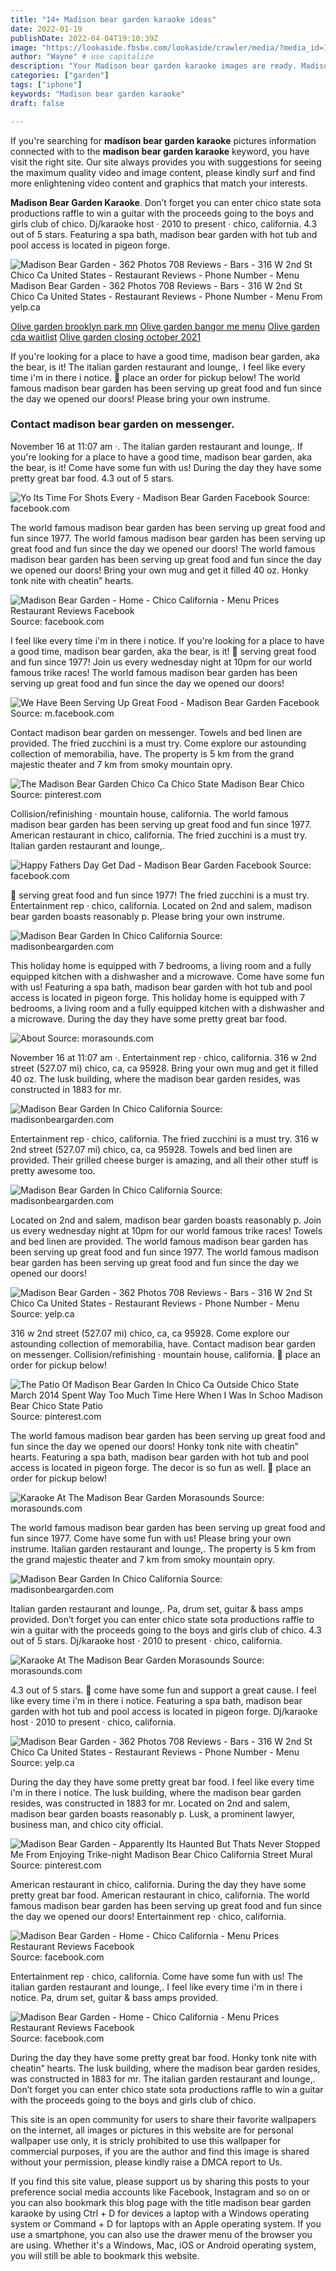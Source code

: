 ```yaml
---
title: "14+ Madison bear garden karaoke ideas"
date: 2022-01-19
publishDate: 2022-04-04T19:10:39Z
image: "https://lookaside.fbsbx.com/lookaside/crawler/media/?media_id=10154707984872019"
author: "Wayne" # use capitalize
description: "Your Madison bear garden karaoke images are ready. Madison bear garden karaoke are a topic that is being searched for and liked by netizens today. You can Find and Download the Madison bear garden karaoke files here. Find and Download all free vectors."
categories: ["garden"]
tags: ["iphone"]
keywords: "Madison bear garden karaoke"
draft: false

---
```


If you're searching for **madison bear garden karaoke** pictures information connected with to the **madison bear garden karaoke** keyword, you have visit the right  site.  Our site always  provides you with  suggestions  for seeing  the maximum  quality video and image  content, please kindly surf and find more enlightening video content and graphics  that match your interests.

**Madison Bear Garden Karaoke**. Don’t forget you can enter chico state sota productions raffle to win a guitar with the proceeds going to the boys and girls club of chico. Dj/karaoke host · 2010 to present · chico, california. 4.3 out of 5 stars. Featuring a spa bath, madison bear garden with hot tub and pool access is located in pigeon forge.

![Madison Bear Garden - 362 Photos 708 Reviews - Bars - 316 W 2nd St Chico Ca United States - Restaurant Reviews - Phone Number - Menu](https://s3-media0.fl.yelpcdn.com/bphoto/kW1uM_s4ZcLTZZUjSry4xg/l.jpg "Madison Bear Garden - 362 Photos 708 Reviews - Bars - 316 W 2nd St Chico Ca United States - Restaurant Reviews - Phone Number - Menu")
Madison Bear Garden - 362 Photos 708 Reviews - Bars - 316 W 2nd St Chico Ca United States - Restaurant Reviews - Phone Number - Menu From yelp.ca

[Olive garden brooklyn park mn](/olive-garden-brooklyn-park-mn/)
[Olive garden bangor me menu](/olive-garden-bangor-me-menu/)
[Olive garden cda waitlist](/olive-garden-cda-waitlist/)
[Olive garden closing october 2021](/olive-garden-closing-october-2021/)

If you&#039;re looking for a place to have a good time, madison bear garden, aka the bear, is it! The italian garden restaurant and lounge,. I feel like every time i&#039;m in there i notice. 🍔 place an order for pickup below! The world famous madison bear garden has been serving up great food and fun since the day we opened our doors! Please bring your own instrume.

### Contact madison bear garden on messenger.

November 16 at 11:07 am ·. The italian garden restaurant and lounge,. If you&#039;re looking for a place to have a good time, madison bear garden, aka the bear, is it! Come have some fun with us! During the day they have some pretty great bar food. 4.3 out of 5 stars.


![Yo Its Time For Shots Every - Madison Bear Garden Facebook](https://lookaside.fbsbx.com/lookaside/crawler/media/?media_id=10156242606307019 "Yo Its Time For Shots Every - Madison Bear Garden Facebook")
Source: facebook.com

The world famous madison bear garden has been serving up great food and fun since 1977. The world famous madison bear garden has been serving up great food and fun since the day we opened our doors! The world famous madison bear garden has been serving up great food and fun since the day we opened our doors! Bring your own mug and get it filled 40 oz. Honky tonk nite with cheatin” hearts.

![Madison Bear Garden - Home - Chico California - Menu Prices Restaurant Reviews Facebook](https://lookaside.fbsbx.com/lookaside/crawler/media/?media_id=10158133754112019 "Madison Bear Garden - Home - Chico California - Menu Prices Restaurant Reviews Facebook")
Source: facebook.com

I feel like every time i&#039;m in there i notice. If you&#039;re looking for a place to have a good time, madison bear garden, aka the bear, is it! 🐻 serving great food and fun since 1977! Join us every wednesday night at 10pm for our world famous trike races! The world famous madison bear garden has been serving up great food and fun since the day we opened our doors!

![We Have Been Serving Up Great Food - Madison Bear Garden Facebook](https://lookaside.fbsbx.com/lookaside/crawler/media/?media_id=10157914296217019 "We Have Been Serving Up Great Food - Madison Bear Garden Facebook")
Source: m.facebook.com

Contact madison bear garden on messenger. Towels and bed linen are provided. The fried zucchini is a must try. Come explore our astounding collection of memorabilia, have. The property is 5 km from the grand majestic theater and 7 km from smoky mountain opry.

![The Madison Bear Garden Chico Ca Chico State Madison Bear Chico](https://i.pinimg.com/originals/1c/0f/a2/1c0fa2fb1b384939670095fd5183011f.jpg "The Madison Bear Garden Chico Ca Chico State Madison Bear Chico")
Source: pinterest.com

Collision/refinishing · mountain house, california. The world famous madison bear garden has been serving up great food and fun since 1977. American restaurant in chico, california. The fried zucchini is a must try. Italian garden restaurant and lounge,.

![Happy Fathers Day Get Dad - Madison Bear Garden Facebook](https://lookaside.fbsbx.com/lookaside/crawler/media/?media_id=10157098121497019 "Happy Fathers Day Get Dad - Madison Bear Garden Facebook")
Source: facebook.com

🐻 serving great food and fun since 1977! The fried zucchini is a must try. Entertainment rep · chico, california. Located on 2nd and salem, madison bear garden boasts reasonably p. Please bring your own instrume.

![Madison Bear Garden In Chico California](https://www.madisonbeargarden.com/wp-content/uploads/2020/04/Bear-Website-Private-Parties-2.jpg "Madison Bear Garden In Chico California")
Source: madisonbeargarden.com

This holiday home is equipped with 7 bedrooms, a living room and a fully equipped kitchen with a dishwasher and a microwave. Come have some fun with us! Featuring a spa bath, madison bear garden with hot tub and pool access is located in pigeon forge. This holiday home is equipped with 7 bedrooms, a living room and a fully equipped kitchen with a dishwasher and a microwave. During the day they have some pretty great bar food.

![About](https://static.wixstatic.com/media/a38394_eecd9406d074c19eccd9d2508319d577.jpg/v1/fill/w_250,h_366,al_c,q_80,usm_0.66_1.00_0.01/a38394_eecd9406d074c19eccd9d2508319d577.webp "About")
Source: morasounds.com

November 16 at 11:07 am ·. Entertainment rep · chico, california. 316 w 2nd street (527.07 mi) chico, ca, ca 95928. Bring your own mug and get it filled 40 oz. The lusk building, where the madison bear garden resides, was constructed in 1883 for mr.

![Madison Bear Garden In Chico California](https://www.madisonbeargarden.com/wp-content/uploads/2020/04/Bear-Exterior-Sunset-1140px.jpg "Madison Bear Garden In Chico California")
Source: madisonbeargarden.com

Entertainment rep · chico, california. The fried zucchini is a must try. 316 w 2nd street (527.07 mi) chico, ca, ca 95928. Towels and bed linen are provided. Their grilled cheese burger is amazing, and all their other stuff is pretty awesome too.

![Madison Bear Garden In Chico California](https://www.madisonbeargarden.com/wp-content/uploads/2020/04/Bear-Website-Catering-2.jpg "Madison Bear Garden In Chico California")
Source: madisonbeargarden.com

Located on 2nd and salem, madison bear garden boasts reasonably p. Join us every wednesday night at 10pm for our world famous trike races! Towels and bed linen are provided. The world famous madison bear garden has been serving up great food and fun since 1977. The world famous madison bear garden has been serving up great food and fun since the day we opened our doors!

![Madison Bear Garden - 362 Photos 708 Reviews - Bars - 316 W 2nd St Chico Ca United States - Restaurant Reviews - Phone Number - Menu](https://s3-media0.fl.yelpcdn.com/bphoto/f189lTRSLflAft5bj1gZ2A/l.jpg "Madison Bear Garden - 362 Photos 708 Reviews - Bars - 316 W 2nd St Chico Ca United States - Restaurant Reviews - Phone Number - Menu")
Source: yelp.ca

316 w 2nd street (527.07 mi) chico, ca, ca 95928. Come explore our astounding collection of memorabilia, have. Contact madison bear garden on messenger. Collision/refinishing · mountain house, california. 🍔 place an order for pickup below!

![The Patio Of Madison Bear Garden In Chico Ca Outside Chico State March 2014 Spent Way Too Much Time Here When I Was In Schoo Madison Bear Chico State Patio](https://i.pinimg.com/originals/c9/7d/98/c97d982ecf4f9a5bcabfc2c4eee840f1.jpg "The Patio Of Madison Bear Garden In Chico Ca Outside Chico State March 2014 Spent Way Too Much Time Here When I Was In Schoo Madison Bear Chico State Patio")
Source: pinterest.com

The world famous madison bear garden has been serving up great food and fun since the day we opened our doors! Honky tonk nite with cheatin” hearts. Featuring a spa bath, madison bear garden with hot tub and pool access is located in pigeon forge. The decor is so fun as well. 🍔 place an order for pickup below!

![Karaoke At The Madison Bear Garden Morasounds](https://static.wixstatic.com/media/a38394_adadceb8dec649d4b36ff15f05297af0.jpg/v1/fill/w_560,h_568,al_c,q_80,usm_0.66_1.00_0.01/a38394_adadceb8dec649d4b36ff15f05297af0.webp "Karaoke At The Madison Bear Garden Morasounds")
Source: morasounds.com

The world famous madison bear garden has been serving up great food and fun since 1977. Come have some fun with us! Please bring your own instrume. Italian garden restaurant and lounge,. The property is 5 km from the grand majestic theater and 7 km from smoky mountain opry.

![Madison Bear Garden In Chico California](https://www.madisonbeargarden.com/wp-content/uploads/2020/04/Bear-Logo-Color-With-Gloves-300px.png "Madison Bear Garden In Chico California")
Source: madisonbeargarden.com

Italian garden restaurant and lounge,. Pa, drum set, guitar &amp; bass amps provided. Don’t forget you can enter chico state sota productions raffle to win a guitar with the proceeds going to the boys and girls club of chico. 4.3 out of 5 stars. Dj/karaoke host · 2010 to present · chico, california.

![Karaoke At The Madison Bear Garden Morasounds](https://static.wixstatic.com/media/a38394_efe48f1c289c4da7bc6d09c82940ebb8.jpg/v1/crop/x_105,y_48,w_2349,h_3214/fill/w_560,h_742,al_c,q_85,usm_0.66_1.00_0.01/a38394_efe48f1c289c4da7bc6d09c82940ebb8.webp "Karaoke At The Madison Bear Garden Morasounds")
Source: morasounds.com

4.3 out of 5 stars. 🎸 come have some fun and support a great cause. I feel like every time i&#039;m in there i notice. Featuring a spa bath, madison bear garden with hot tub and pool access is located in pigeon forge. Dj/karaoke host · 2010 to present · chico, california.

![Madison Bear Garden - 362 Photos 708 Reviews - Bars - 316 W 2nd St Chico Ca United States - Restaurant Reviews - Phone Number - Menu](https://s3-media0.fl.yelpcdn.com/bphoto/kW1uM_s4ZcLTZZUjSry4xg/l.jpg "Madison Bear Garden - 362 Photos 708 Reviews - Bars - 316 W 2nd St Chico Ca United States - Restaurant Reviews - Phone Number - Menu")
Source: yelp.ca

During the day they have some pretty great bar food. I feel like every time i&#039;m in there i notice. The lusk building, where the madison bear garden resides, was constructed in 1883 for mr. Located on 2nd and salem, madison bear garden boasts reasonably p. Lusk, a prominent lawyer, business man, and chico city official.

![Madison Bear Garden - Apparently Its Haunted But Thats Never Stopped Me From Enjoying Trike-night Madison Bear Chico California Street Mural](https://i.pinimg.com/originals/f4/cc/11/f4cc118f447127c0f54fe1abf3e320e0.jpg "Madison Bear Garden - Apparently Its Haunted But Thats Never Stopped Me From Enjoying Trike-night Madison Bear Chico California Street Mural")
Source: pinterest.com

American restaurant in chico, california. During the day they have some pretty great bar food. American restaurant in chico, california. The world famous madison bear garden has been serving up great food and fun since the day we opened our doors! Entertainment rep · chico, california.

![Madison Bear Garden - Home - Chico California - Menu Prices Restaurant Reviews Facebook](https://lookaside.fbsbx.com/lookaside/crawler/media/?media_id=33793777018 "Madison Bear Garden - Home - Chico California - Menu Prices Restaurant Reviews Facebook")
Source: facebook.com

Entertainment rep · chico, california. Come have some fun with us! The italian garden restaurant and lounge,. I feel like every time i&#039;m in there i notice. Pa, drum set, guitar &amp; bass amps provided.

![Madison Bear Garden - Home - Chico California - Menu Prices Restaurant Reviews Facebook](https://lookaside.fbsbx.com/lookaside/crawler/media/?media_id=10154707984872019 "Madison Bear Garden - Home - Chico California - Menu Prices Restaurant Reviews Facebook")
Source: facebook.com

During the day they have some pretty great bar food. Honky tonk nite with cheatin” hearts. The lusk building, where the madison bear garden resides, was constructed in 1883 for mr. The italian garden restaurant and lounge,. Don’t forget you can enter chico state sota productions raffle to win a guitar with the proceeds going to the boys and girls club of chico.

This site is an open community for users to share their favorite wallpapers on the internet, all images or pictures in this website are for personal wallpaper use only, it is stricly prohibited to use this wallpaper for commercial purposes, if you are the author and find this image is shared without your permission, please kindly raise a DMCA report to Us.

If you find this site value, please support us by sharing this posts to your preference social media accounts like Facebook, Instagram and so on or you can also bookmark this blog page with the title madison bear garden karaoke by using Ctrl + D for devices a laptop with a Windows operating system or Command + D for laptops with an Apple operating system. If you use a smartphone, you can also use the drawer menu of the browser you are using. Whether it's a Windows, Mac, iOS or Android operating system, you will still be able to bookmark this website.
